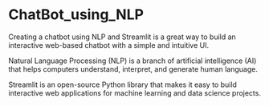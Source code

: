 # ChatBot_using_NLP

Creating a chatbot using NLP and Streamlit is a great way to build an interactive web-based chatbot with a simple and intuitive UI.

Natural Language Processing (NLP) is a branch of artificial intelligence (AI) that helps computers understand, interpret, and generate human language.

Streamlit is an open-source Python library that makes it easy to build interactive web applications for machine learning and data science projects.
